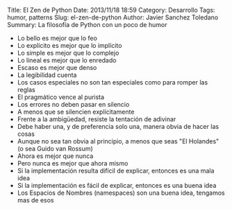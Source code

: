 Title: El Zen de Python
Date: 2013/11/18 18:59
Category: Desarrollo 
Tags: humor, patterns 
Slug: el-zen-de-python
Author: Javier Sanchez Toledano
Summary: La filosofía de Python con un poco de humor

* Lo bello es mejor que lo feo
* Lo explícito es mejor que lo implícito
* Lo simple es mejor que lo complejo
* Lo lineal es mejor que lo enredado
* Escaso es mejor que denso
* La legibilidad cuenta
* Los casos especiales no son tan especiales como para romper las reglas
* El pragmático vence al purista
* Los errores no deben pasar en silencio
* A menos que se silencien explícitamente
* Frente a la ambigüedad, resiste la tentación de adivinar
* Debe haber una, y de preferencia solo una, manera obvia de hacer las cosas
* Aunque no sea tan obvia al principio, a menos que seas "El Holandes" (o sea Guido van Rossum)
* Ahora es mejor que nunca
* Pero nunca es mejor que ahora mismo
* Si la implementación resulta difícil de explicar, entonces es una mala idea
* Si la implementación es fácil de explicar, entonces es una buena idea
* Los Espacios de Nombres (namespaces) son una buena idea, tengamos mas de esos

